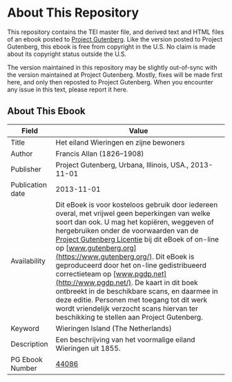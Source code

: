 # About This Repository

This repository contains the TEI master file, and derived text and HTML files of an ebook posted to [Project Gutenberg](https://www.gutenberg.org/). Like the version posted to Project Gutenberg, this ebook is free from copyright in the U.S. No claim is made about its copyright status outside the U.S.

The version maintained in this repository may be slightly out-of-sync with the version maintained at Project Gutenberg. Mostly, fixes will be made first here, and only then reposted to Project Gutenberg. When you encounter any issue in this text, please report it here.

## About This Ebook

| Field | Value |
| ----- | ----- |
| Title | Het eiland Wieringen en zijne bewoners |
| Author | Francis Allan (1826–1908) |
| Publisher | Project Gutenberg, Urbana, Illinois, USA., 2013-11-01 |
| Publication date | 2013-11-01 |
| Availability | Dit eBoek is voor kosteloos gebruik door iedereen overal, met vrijwel geen beperkingen van welke soort dan ook. U mag het kopiëren, weggeven of hergebruiken onder de voorwaarden van de [Project Gutenberg Licentie](https://www.gutenberg.org/license) bij dit eBoek of on-line op [www.gutenberg.org](https://www.gutenberg.org/). Dit eBoek is geproduceerd door het on-line gedistribueerd correctieteam op [www.pgdp.net](http://www.pgdp.net/). De kaart in dit boek ontbreekt in de beschikbare scans, en daarmee in deze editie. Personen met toegang tot dit werk wordt vriendelijk verzocht scans hiervan ter beschikking te stellen aan Project Gutenberg. |
| Keyword | Wieringen Island (The Netherlands) |
| Description | Een beschrijving van het voormalige eiland Wieringen uit 1855. |
| PG Ebook Number | [44086](https://www.gutenberg.org/ebooks/44086) |
